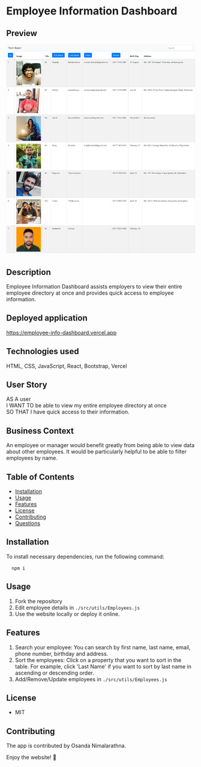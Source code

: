 # Employee Information Dashboard

  ## Preview
  ![img](./public/img/preview.png)

  ## Description
  Employee Information Dashboard assists employers to view their entire employee directory at once and provides quick access to employee information.

  ## Deployed application
  https://employee-info-dashboard.vercel.app

  ## Technologies used
  HTML, CSS, JavaScript, React, Bootstrap, Vercel

  ## User Story

  AS A user  
  I WANT TO be able to view my entire employee directory at once  
  SO THAT I have quick access to their information.

  ## Business Context

  An employee or manager would benefit greatly from being able to view data about other employees. It would be particularly helpful to be able to filter employees by name.

  ## Table of Contents
  * [Installation](#installation)
  * [Usage](#Usage)
  * [Features](#Features)
  * [License](#License)
  * [Contributing](#Contributing)
  * [Questions](#Questions)

  ## Installation
  To install necessary dependencies, run the following command:

      npm i

  ## Usage
  1. Fork the repository
  2. Edit employee details in `./src/utils/Employees.js`
  3. Use the website locally or deploy it online.

  ## Features
  1. Search your employee: You can search by first name, last name, email, phone number, birthday and address.
  2. Sort the employees: Click on a property that you want to sort in the table. For example, click 'Last Name' if you want to sort by last name in ascending or descending order.
  3. Add/Remove/Update employees in `./src/utils/Employees.js`

  ## License
  * MIT

  ## Contributing
  The app is contributed by Osanda Nimalarathna.

  Enjoy the website! 🌸

  